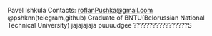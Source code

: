 Pavel Ishkula
Contacts:
    roflanPushka@gmail.com
    @pshknn(telegram,github)
Graduate of BNTU(Belorussian National Technical University)
jajajajaja puuuudgee
?????????????????S